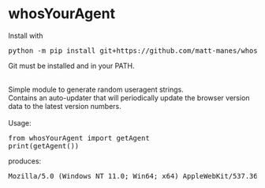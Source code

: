# whosYourAgent
Install with<br>
<pre>python -m pip install git+https://github.com/matt-manes/whosYourAgent</pre>
Git must be installed and in your PATH.<br><br>

Simple module to generate random useragent strings.<br>
Contains an auto-updater that will periodically update the browser version data to the latest version numbers.<br>
<br>
Usage:
<pre>
from whosYourAgent import getAgent
print(getAgent())
</pre>
produces:
<pre>
Mozilla/5.0 (Windows NT 11.0; Win64; x64) AppleWebKit/537.36 (KHTML, like Gecko) Chrome/108.0.5359.98 Safari/537.36 Vivaldi/5.6
</pre>

